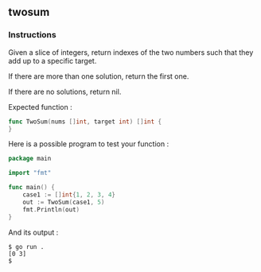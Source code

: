 ## twosum

### Instructions

Given a slice of integers, return indexes of the two numbers such that they add up to a specific target.

If there are more than one solution, return the first one.

If there are no solutions, return nil.

Expected function :

```go
func TwoSum(nums []int, target int) []int {
}
```

Here is a possible program to test your function :

```go
package main

import "fmt"

func main() {
	case1 := []int{1, 2, 3, 4}
	out := TwoSum(case1, 5)
	fmt.Println(out)
}
```

And its output :

```console
$ go run .
[0 3]
$
```